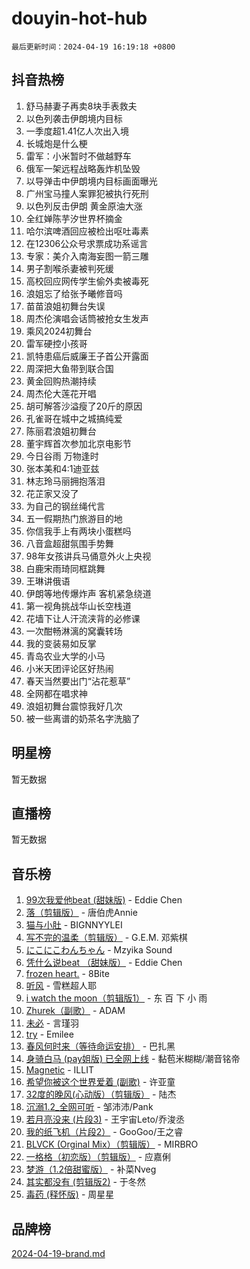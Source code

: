 # douyin-hot-hub

`最后更新时间：2024-04-19 16:19:18 +0800`

## 抖音热榜

1. 舒马赫妻子再卖8块手表救夫
1. 以色列袭击伊朗境内目标
1. 一季度超1.41亿人次出入境
1. 长城炮是什么梗
1. 雷军：小米暂时不做越野车
1. 俄军一架远程战略轰炸机坠毁
1. 以导弹击中伊朗境内目标画面曝光
1. 广州宝马撞人案罪犯被执行死刑
1. 以色列反击伊朗 黄金原油大涨
1. 全红婵陈芋汐世界杯摘金
1. 哈尔滨啤酒回应被检出呕吐毒素
1. 在12306公众号求票成功系谣言
1. 专家：美介入南海妄图一箭三雕
1. 男子割喉杀妻被判死缓
1. 高校回应网传学生偷外卖被毒死
1. 浪姐忘了给张予曦修音吗
1. 苗苗浪姐初舞台失误
1. 周杰伦演唱会话筒被抢女生发声
1. 乘风2024初舞台
1. 雷军硬控小孩哥
1. 凯特患癌后威廉王子首公开露面
1. 周深把大鱼带到联合国
1. 黄金回购热潮持续
1. 周杰伦大莲花开唱
1. 胡可解答沙溢瘦了20斤的原因
1. 孔雀哥在城中之城搞纯爱
1. 陈丽君浪姐初舞台
1. 董宇辉首次参加北京电影节
1. 今日谷雨 万物逢时
1. 张本美和4:1迪亚兹
1. 林志玲马丽拥抱落泪
1. 花芷家又没了
1. 为自己的钢丝绳代言
1. 五一假期热门旅游目的地
1. 你信我手上有两块小蛋糕吗
1. 八音盒超甜氛围手势舞
1. 98年女孩讲兵马俑意外火上央视
1. 白鹿宋雨琦同框跳舞
1. 王琳讲俄语
1. 伊朗等地传爆炸声 客机紧急绕道
1. 第一视角挑战华山长空栈道
1. 花墙下让人汗流浃背的必修课
1. 一次酣畅淋漓的窝囊转场
1. 我的变装易如反掌
1. 青岛农业大学的小马
1. 小米天团评论区好热闹
1. 春天当然要出门“沾花惹草”
1. 全网都在唱求神
1. 浪姐初舞台震惊我好几次
1. 被一些离谱的奶茶名字洗脑了

## 明星榜

暂无数据

## 直播榜

暂无数据

## 音乐榜

1. [99次我爱他beat (甜妹版)](https://sf3-cdn-tos.douyinstatic.com/obj/tos-cn-ve-2774/ocBPCLaDWFQr2tJdQmEDjGfSYIjegYYPBQZykZ) - Eddie Chen
1. [落（剪辑版）](https://sf5-hl-cdn-tos.douyinstatic.com/obj/tos-cn-ve-2774/o0h6HvN1BBbli9LtU3i5fQIleBQMF5Cg4TZmmC) - 唐伯虎Annie
1. [猫与小肚](https://sf5-hl-cdn-tos.douyinstatic.com/obj/tos-cn-ve-2774/osZeoClMECgK8DYl6VebABgbchEtPYQjZEnRtd) - BIGNNYYLEI
1. [写不完的温柔（剪辑版）](https://sf5-hl-cdn-tos.douyinstatic.com/obj/tos-cn-ve-2774/oYBzzZQJ233GfwkemJJffAIWgeIYrjZfWhHTcG) - G.E.M. 邓紫棋
1. [にこにこわんちゃん](https://sf5-hl-cdn-tos.douyinstatic.com/obj/tos-cn-ve-2774/ooyIapOMDeFipMOAMzingeei01o1UXJZQDlbCr) - Mzyika Sound
1. [凭什么说beat （甜妹版）](https://sf5-hl-cdn-tos.douyinstatic.com/obj/tos-cn-ve-2774/o4jT7FfmgeMO96zHaEAeIMFE8U1qkL6UDqDuCy) - Eddie Chen
1. [frozen heart.](https://sf5-hl-cdn-tos.douyinstatic.com/obj/tos-cn-ve-2774/oIIWJfyjIACZA9zQMtnJ6hQQhFC4vhCupoRBsO) - 8Bite
1. [听风](https://sf5-hl-cdn-tos.douyinstatic.com/obj/tos-cn-ve-2774/oAPa3yDDDIZygYzQdBemCAIngcCeEARgbQDtJC) - 雪糕超人耶
1. [i watch the moon（剪辑版1）](https://sf5-hl-cdn-tos.douyinstatic.com/obj/tos-cn-ve-2774/o0I9mSChzHZANMJIEBfkCQzzg6N5WAcVtqft9P) - 东 百 下 小 雨
1. [Zhurek（副歌）](https://sf5-hl-cdn-tos.douyinstatic.com/obj/tos-cn-ve-2774/ooQm8FBZQDlf0btEYgVpCcSCQfrdJGBEKZYBGS) - ADAM
1. [未必](https://sf5-hl-cdn-tos.douyinstatic.com/obj/tos-cn-ve-2774/ogntQMFnKQDZUgTCYuJgfLEtleYZZFxBQqhhFB) - 言瑾羽
1. [try](https://sf3-cdn-tos.douyinstatic.com/obj/tos-cn-ve-2774/oMCYLreazYIFEgVb1vQdrJnJTbe8DDfiCA6gKw) - Emilee
1. [春风何时来（等待命运安排）](https://sf3-cdn-tos.douyinstatic.com/obj/tos-cn-ve-2774/oICBNbD3gelMfB4WgiD1KI2jQtXZE2FgHLwtsl) - 巴扎黑
1. [身骑白马 (pay姐版) 已全网上线](https://sf3-cdn-tos.douyinstatic.com/obj/tos-cn-ve-2774/oQLO5ZgLsFkaDhdIIveF2zUCgfweY0gWaH4AQG) - 黏苞米糊糊/潮音铭帝
1. [Magnetic](https://sf5-hl-cdn-tos.douyinstatic.com/obj/tos-cn-ve-2774/oAQCYdBNZfLACGDmVFAsfAtpy32tqErgQ3XgBN) - ILLIT
1. [希望你被这个世界爱着 (副歌)](https://sf3-cdn-tos.douyinstatic.com/obj/tos-cn-ve-2774/oUHCmWQfZlE3QQBKBeD8rCFLpJzPgCpImhsxMt) - 许亚童
1. [32度的晚风(心动版）（剪辑版）](https://sf3-cdn-tos.douyinstatic.com/obj/tos-cn-ve-2774/owNyabsyWdzUulxhoJfK8IBXgp0UMQAHpvGh2B) - 陆杰
1. [沉溺1.2_全网可听](https://sf5-hl-cdn-tos.douyinstatic.com/obj/tos-cn-ve-2774/ok2QoiBqsWAX9McZmWiI9gAB0EzwD4Xj6yfmtH) - 邹沛沛/Pank
1. [若月亮没来 (片段3)](https://sf5-hl-cdn-tos.douyinstatic.com/obj/tos-cn-ve-2774/okfyEUsGW1B1ovJi5JiN9IjvAT2lMwA054GoEB) - 王宇宙Leto/乔浚丞
1. [我的纸飞机（片段2）](https://sf5-hl-cdn-tos.douyinstatic.com/obj/tos-cn-ve-2774/oM2ZrKcg2CD5AeRB2gkeXOFB1IxAGJdZPazYHf) - GooGoo/王之睿
1. [BLVCK (Orginal Mix）（剪辑版）](https://sf5-hl-cdn-tos.douyinstatic.com/obj/tos-cn-ve-2774/osnDnwSfQThtCz8BikQnbAAZHwC8YcmgvnnlYf) - MIRBRO
1. [一格格（初恋版）（剪辑版）](https://sf5-hl-cdn-tos.douyinstatic.com/obj/tos-cn-ve-2774/oMYnkPNcQLgltBoyTHDAMiQCDxDOePzQxgbeZU) - 应嘉俐
1. [梦游（1.2倍甜蜜版）](https://sf5-hl-cdn-tos.douyinstatic.com/obj/tos-cn-ve-2774/o4gyAUm8hwufoEABmwVIiQtHsFuGzAEEWtNMzo) - 补菜Nveg
1. [其实都没有 (剪辑版2)](https://sf3-cdn-tos.douyinstatic.com/obj/tos-cn-ve-2774/oEBNQenHZtBhxYjGgUDQk0BCHTigQafgFlbQ7k) - 于冬然
1. [毒药 (释怀版)](https://sf3-cdn-tos.douyinstatic.com/obj/tos-cn-ve-2774/oYILMEAzspdZBIzy4frJNB8ZHPHWAhiwowd4Ad) - 周星星

## 品牌榜

[2024-04-19-brand.md](2024-04-19-brand.md)
